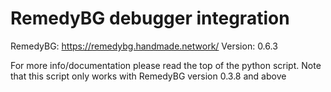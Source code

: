 # RemedyBG debugger integration
RemedyBG: https://remedybg.handmade.network/
Version: 0.6.3

For more info/documentation please read the top of the python script.
Note that this script only works with RemedyBG version 0.3.8 and above

